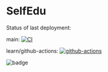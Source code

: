 # SelfEdu

Status of last deployment: 

main: [![CI](https://github.com/Masimaka/SelfEdu/actions/workflows/CI.yml/badge.svg?branch=main)](https://github.com/Masimaka/SelfEdu/actions/workflows/CI.yml)

learn/github-actions: [![github-actions](https://github.com/Masimaka/SelfEdu/workflows/CI/badge.svg?branch=learn/github-actions)](https://github.com/Masimaka/SelfEdu/actions/workflows/CI.yml)

![badge](https://img.shields.io/endpoint?url=https://gist.githubusercontent.com/Masimaka/357b938d68c9b630bcde23bf4bb1b6f3/raw/test.json)

